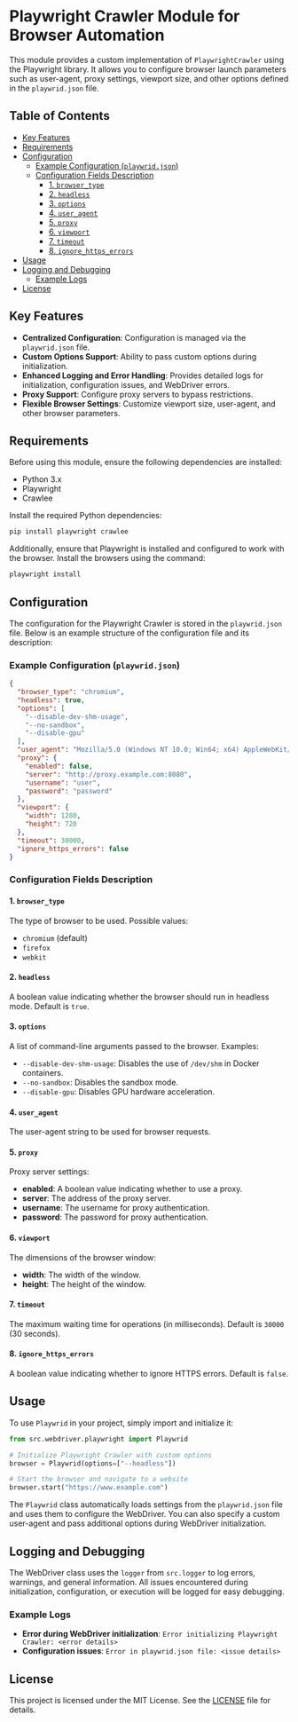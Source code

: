 # Playwright Crawler Module for Browser Automation

This module provides a custom implementation of `PlaywrightCrawler` using the Playwright library. It allows you to configure browser launch parameters such as user-agent, proxy settings, viewport size, and other options defined in the `playwrid.json` file.

## Table of Contents

- [Key Features](#key-features)
- [Requirements](#requirements)
- [Configuration](#configuration)
    - [Example Configuration (`playwrid.json`)](#example-configuration-playwridjson)
    - [Configuration Fields Description](#configuration-fields-description)
        - [1. `browser_type`](#1-browser_type)
        - [2. `headless`](#2-headless)
        - [3. `options`](#3-options)
        - [4. `user_agent`](#4-user_agent)
        - [5. `proxy`](#5-proxy)
        - [6. `viewport`](#6-viewport)
        - [7. `timeout`](#7-timeout)
        - [8. `ignore_https_errors`](#8-ignore_https_errors)
- [Usage](#usage)
- [Logging and Debugging](#logging-and-debugging)
    - [Example Logs](#example-logs)
- [License](#license)

## Key Features

- **Centralized Configuration**: Configuration is managed via the `playwrid.json` file.
- **Custom Options Support**: Ability to pass custom options during initialization.
- **Enhanced Logging and Error Handling**: Provides detailed logs for initialization, configuration issues, and WebDriver errors.
- **Proxy Support**: Configure proxy servers to bypass restrictions.
- **Flexible Browser Settings**: Customize viewport size, user-agent, and other browser parameters.

## Requirements

Before using this module, ensure the following dependencies are installed:

- Python 3.x
- Playwright
- Crawlee

Install the required Python dependencies:

```bash
pip install playwright crawlee
```

Additionally, ensure that Playwright is installed and configured to work with the browser. Install the browsers using the command:

```bash
playwright install
```

## Configuration

The configuration for the Playwright Crawler is stored in the `playwrid.json` file. Below is an example structure of the configuration file and its description:

### Example Configuration (`playwrid.json`)

```json
{
  "browser_type": "chromium",
  "headless": true,
  "options": [
    "--disable-dev-shm-usage",
    "--no-sandbox",
    "--disable-gpu"
  ],
  "user_agent": "Mozilla/5.0 (Windows NT 10.0; Win64; x64) AppleWebKit/537.36 (KHTML, like Gecko) Chrome/96.0.4664.110 Safari/537.36",
  "proxy": {
    "enabled": false,
    "server": "http://proxy.example.com:8080",
    "username": "user",
    "password": "password"
  },
  "viewport": {
    "width": 1280,
    "height": 720
  },
  "timeout": 30000,
  "ignore_https_errors": false
}
```

### Configuration Fields Description

#### 1. `browser_type`

The type of browser to be used. Possible values:

- `chromium` (default)
- `firefox`
- `webkit`

#### 2. `headless`

A boolean value indicating whether the browser should run in headless mode. Default is `true`.

#### 3. `options`

A list of command-line arguments passed to the browser. Examples:

- `--disable-dev-shm-usage`: Disables the use of `/dev/shm` in Docker containers.
- `--no-sandbox`: Disables the sandbox mode.
- `--disable-gpu`: Disables GPU hardware acceleration.

#### 4. `user_agent`

The user-agent string to be used for browser requests.

#### 5. `proxy`

Proxy server settings:

- **enabled**: A boolean value indicating whether to use a proxy.
- **server**: The address of the proxy server.
- **username**: The username for proxy authentication.
- **password**: The password for proxy authentication.

#### 6. `viewport`

The dimensions of the browser window:

- **width**: The width of the window.
- **height**: The height of the window.

#### 7. `timeout`

The maximum waiting time for operations (in milliseconds). Default is `30000` (30 seconds).

#### 8. `ignore_https_errors`

A boolean value indicating whether to ignore HTTPS errors. Default is `false`.

## Usage

To use `Playwrid` in your project, simply import and initialize it:

```python
from src.webdriver.playwright import Playwrid

# Initialize Playwright Crawler with custom options
browser = Playwrid(options=["--headless"])

# Start the browser and navigate to a website
browser.start("https://www.example.com")
```

The `Playwrid` class automatically loads settings from the `playwrid.json` file and uses them to configure the WebDriver. You can also specify a custom user-agent and pass additional options during WebDriver initialization.

## Logging and Debugging

The WebDriver class uses the `logger` from `src.logger` to log errors, warnings, and general information. All issues encountered during initialization, configuration, or execution will be logged for easy debugging.

### Example Logs

- **Error during WebDriver initialization**: `Error initializing Playwright Crawler: <error details>`
- **Configuration issues**: `Error in playwrid.json file: <issue details>`

## License

This project is licensed under the MIT License. See the [LICENSE](../../LICENSE) file for details.